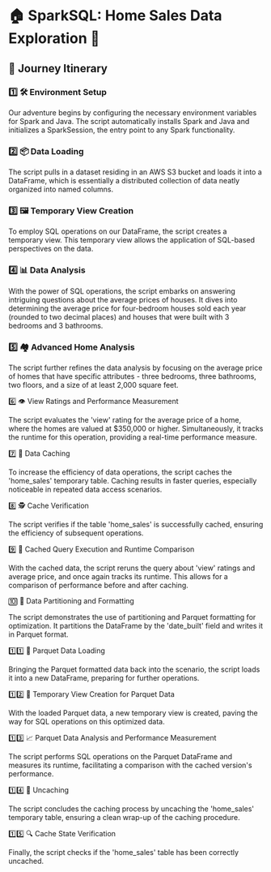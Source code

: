 
# 🏠 SparkSQL: Home Sales Data Exploration 🎇

## 🎢 Journey Itinerary

### 1️⃣ 🛠️ Environment Setup

Our adventure begins by configuring the necessary environment variables for Spark and Java. The script automatically installs Spark and Java and initializes a SparkSession, the entry point to any Spark functionality.

### 2️⃣ 📦 Data Loading

The script pulls in a dataset residing in an AWS S3 bucket and loads it into a DataFrame, which is essentially a distributed collection of data neatly organized into named columns.

### 3️⃣ 🖼️ Temporary View Creation

To employ SQL operations on our DataFrame, the script creates a temporary view. This temporary view allows the application of SQL-based perspectives on the data.

### 4️⃣ 📊 Data Analysis

With the power of SQL operations, the script embarks on answering intriguing questions about the average prices of houses. It dives into determining the average price for four-bedroom houses sold each year (rounded to two decimal places) and houses that were built with 3 bedrooms and 3 bathrooms.

### 5️⃣ 🏘️ Advanced Home Analysis

The script further refines the data analysis by focusing on the average price of homes that have specific attributes - three bedrooms, three bathrooms, two floors, and a size of at least 2,000 square feet.

6️⃣ 👁️ View Ratings and Performance Measurement

The script evaluates the 'view' rating for the average price of a home, where the homes are valued at $350,000 or higher. Simultaneously, it tracks the runtime for this operation, providing a real-time performance measure.

7️⃣ 🚀 Data Caching

To increase the efficiency of data operations, the script caches the 'home_sales' temporary table. Caching results in faster queries, especially noticeable in repeated data access scenarios.

8️⃣ 🕵️ Cache Verification

The script verifies if the table 'home_sales' is successfully cached, ensuring the efficiency of subsequent operations.

9️⃣ 🔄 Cached Query Execution and Runtime Comparison

With the cached data, the script reruns the query about 'view' ratings and average price, and once again tracks its runtime. This allows for a comparison of performance before and after caching.

🔟 🔲 Data Partitioning and Formatting

The script demonstrates the use of partitioning and Parquet formatting for optimization. It partitions the DataFrame by the 'date_built' field and writes it in Parquet format.

1️⃣1️⃣ 📂 Parquet Data Loading

Bringing the Parquet formatted data back into the scenario, the script loads it into a new DataFrame, preparing for further operations.

1️⃣2️⃣ 🏢 Temporary View Creation for Parquet Data

With the loaded Parquet data, a new temporary view is created, paving the way for SQL operations on this optimized data.

1️⃣3️⃣ 📈 Parquet Data Analysis and Performance Measurement

The script performs SQL operations on the Parquet DataFrame and measures its runtime, facilitating a comparison with the cached version's performance.

1️⃣4️⃣ 💨 Uncaching

The script concludes the caching process by uncaching the 'home_sales' temporary table, ensuring a clean wrap-up of the caching procedure.

1️⃣5️⃣ 🔍 Cache State Verification

Finally, the script checks if the 'home_sales' table has been correctly uncached.
